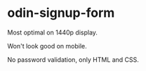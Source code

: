 # odin-signup-form

Most optimal on 1440p display.

Won't look good on mobile.

No password validation, only HTML and CSS.






